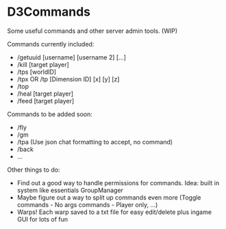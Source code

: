 D3Commands
=========

Some useful commands and other server admin tools. (WIP)

Commands currently included:
* /getuuid [username] [username 2] [...]
* /kill [target player]
* /tps [worldID]
* /tpx <target player> <destination player> OR /tp <target player> [Dimension ID] [x] [y] [z]
* /top
* /heal [target player]
* /feed [target player]

Commands to be added soon:
* /fly
* /gm
* /tpa (Use json chat formatting to accept, no command)
* /back
* ...

Other things to do:
* Find out a good way to handle permissions for commands. Idea: built in system like essentials GroupManager
* Maybe figure out a way to split up commands even more (Toggle commands - No args commands - Player only, ...)
* Warps! Each warp saved to a txt file for easy edit/delete plus ingame GUI for lots of fun